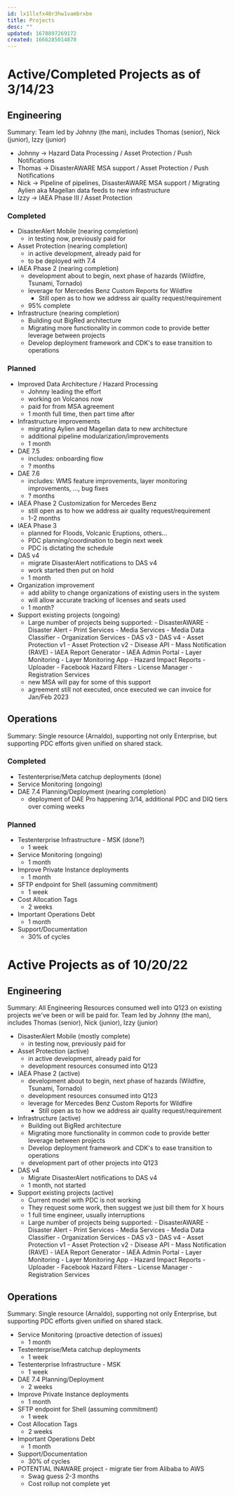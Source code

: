 ```yaml
---
id: lx1llxfx48r3hw1vambrxbe
title: Projects
desc: ""
updated: 1678897269172
created: 1666285014870
---
```


# Active/Completed Projects as of 3/14/23

## Engineering

Summary: Team led by Johnny (the man), includes Thomas (senior), Nick (junior), Izzy (junior)

- Johnny -> Hazard Data Processing / Asset Protection / Push Notifications
- Thomas -> DisasterAWARE MSA support / Asset Protection / Push Notifications
- Nick -> Pipeline of pipelines, DisasterAWARE MSA support / Migrating Aylien aka Magellan data feeds to new infrastructure
- Izzy -> IAEA Phase III / Asset Protection

### Completed

- DisasterAlert Mobile (nearing completion)
  - in testing now, previously paid for
- Asset Protection (nearing completion)
  - in active development, already paid for
  - to be deployed with 7.4
- IAEA Phase 2 (nearing completion)
  - development about to begin, next phase of hazards (Wildfire, Tsunami, Tornado)
  - leverage for Mercedes Benz Custom Reports for Wildfire
    - Still open as to how we address air quality request/requirement
  - 95% complete
- Infrastructure (nearing completion)
  - Building out BigRed architecture
  - Migrating more functionality in common code to provide better leverage between projects
  - Develop deployment framework and CDK's to ease transition to operations

### Planned

- Improved Data Architecture / Hazard Processing
  - Johnny leading the effort
  - working on Volcanos now
  - paid for from MSA agreement
  - 1 month full time, then part time after
- Infrastructure improvements
  - migrating Aylien and Magellan data to new architecture
  - additional pipeline modularization/improvements
  - 1 month
- DAE 7.5
  - includes: onboarding flow
  - ? months
- DAE 7.6
  - includes: WMS feature improvements, layer monitoring improvements, ..., bug fixes
  - ? months
- IAEA Phase 2 Customization for Mercedes Benz
  - still open as to how we address air quality request/requirement
  - 1-2 months
- IAEA Phase 3
  - planned for Floods, Volcanic Eruptions, others...
  - PDC planning/coordination to begin next week
  - PDC is dictating the schedule
- DAS v4
  - migrate DisasterAlert notifications to DAS v4
  - work started then put on hold
  - 1 month
- Organization improvement
  - add ability to change organizations of existing users in the system
  - will allow accurate tracking of licenses and seats used
  - 1 month?
- Support existing projects (ongoing)
  - Large number of projects being supported: - DisasterAWARE - Disaster Alert - Print Services - Media Services - Media Data Classifier - Organization Services - DAS v3 - DAS v4 - Asset Protection v1 - Asset Protection v2 - Disease API - Mass Notification (RAVE) - IAEA Report Generator - IAEA Admin Portal - Layer Monitoring - Layer Monitoring App - Hazard Impact Reports - Uploader - Facebook Hazard Filters - License Manager - Registration Services
  - new MSA will pay for some of this support
  - agreement still not executed, once executed we can invoice for Jan/Feb 2023

## Operations

Summary: Single resource (Arnaldo), supporting not only Enterprise, but supporting PDC efforts given unified on shared stack.

### Completed

- Testenterprise/Meta catchup deployments (done)
- Service Monitoring (ongoing)
- DAE 7.4 Planning/Deployment (nearing completion)
  - deployment of DAE Pro happening 3/14, additional PDC and DIQ tiers over coming weeks

### Planned

- Testenterprise Infrastructure - MSK (done?)
  - 1 week
- Service Monitoring (ongoing)
  - 1 month
- Improve Private Instance deployments
  - 1 month
- SFTP endpoint for Shell (assuming commitment)
  - 1 week
- Cost Allocation Tags
  - 2 weeks
- Important Operations Debt
  - 1 month
- Support/Documentation
  - 30% of cycles

# Active Projects as of 10/20/22

## Engineering

Summary: All Engineering Resources consumed well into Q123 on existing projects we've been or will be paid for. Team led by Johnny (the man), includes Thomas (senior), Nick (junior), Izzy (junior)

- DisasterAlert Mobile (mostly complete)
  - in testing now, previously paid for
- Asset Protection (active)
  - in active development, already paid for
  - development resources consumed into Q123
- IAEA Phase 2 (active)
  - development about to begin, next phase of hazards (Wildfire, Tsunami, Tornado)
  - development resources consumed into Q123
  - leverage for Mercedes Benz Custom Reports for Wildfire
    - Still open as to how we address air quality request/requirement
- Infrastructure (active)
  - Building out BigRed architecture
  - Migrating more functionality in common code to provide better leverage between projects
  - Develop deployment framework and CDK's to ease transition to operations
  - development part of other projects into Q123
- DAS v4
  - Migrate DisasterAlert notifications to DAS v4
  - 1 month, not started
- Support existing projects (active)
  - Current model with PDC is not working
  - They request some work, then suggest we just bill them for X hours
  - 1 full time engineer, usually interruptions
  - Large number of projects being supported: - DisasterAWARE - Disaster Alert - Print Services - Media Services - Media Data Classifier - Organization Services - DAS v3 - DAS v4 - Asset Protection v1 - Asset Protection v2 - Disease API - Mass Notification (RAVE) - IAEA Report Generator - IAEA Admin Portal - Layer Monitoring - Layer Monitoring App - Hazard Impact Reports - Uploader - Facebook Hazard Filters - License Manager - Registration Services

## Operations

Summary: Single resource (Arnaldo), supporting not only Enterprise, but supporting PDC efforts given unified on shared stack.

- Service Monitoring (proactive detection of issues)
  - 1 month
- Testenterprise/Meta catchup deployments
  - 1 week
- Testenterprise Infrastructure - MSK
  - 1 week
- DAE 7.4 Planning/Deployment
  - 2 weeks
- Improve Private Instance deployments
  - 1 month
- SFTP endpoint for Shell (assuming commitment)
  - 1 week
- Cost Allocation Tags
  - 2 weeks
- Important Operations Debt
  - 1 month
- Support/Documentation
  - 30% of cycles
- POTENTIAL INAWARE project - migrate tier from Alibaba to AWS
  - Swag guess 2-3 months
  - Cost rollup not complete yet

